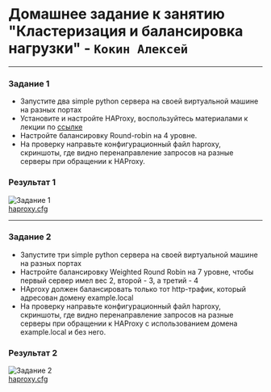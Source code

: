 # Домашнее задание к занятию "Кластеризация и балансировка нагрузки" - `Кокин Алексей`

---

### Задание 1
- Запустите два simple python сервера на своей виртуальной машине на разных портах
- Установите и настройте HAProxy, воспользуйтесь материалами к лекции по [ссылке](2/)
- Настройте балансировку Round-robin на 4 уровне.
- На проверку направьте конфигурационный файл haproxy, скриншоты, где видно перенаправление запросов на разные серверы при обращении к HAProxy.

### Результат 1
![Задание 1](https://github.com/KokinAlexey/all-hw/blob/main/hw-10-02-haproxy/images/img1.jpg)  
[haproxy.cfg](https://github.com/KokinAlexey/all-hw/blob/main/hw-10-02-haproxy/conf/haproxy1.cfg)

------

### Задание 2
- Запустите три simple python сервера на своей виртуальной машине на разных портах
- Настройте балансировку Weighted Round Robin на 7 уровне, чтобы первый сервер имел вес 2, второй - 3, а третий - 4
- HAproxy должен балансировать только тот http-трафик, который адресован домену example.local
- На проверку направьте конфигурационный файл haproxy, скриншоты, где видно перенаправление запросов на разные серверы при обращении к HAProxy c использованием домена example.local и без него.

### Результат 2
![Задание 2](https://github.com/KokinAlexey/all-hw/blob/main/hw-10-02-haproxy/images/img2.jpg)  
[haproxy.cfg](https://github.com/KokinAlexey/all-hw/blob/main/hw-10-02-haproxy/conf/haproxy2.cfg)



